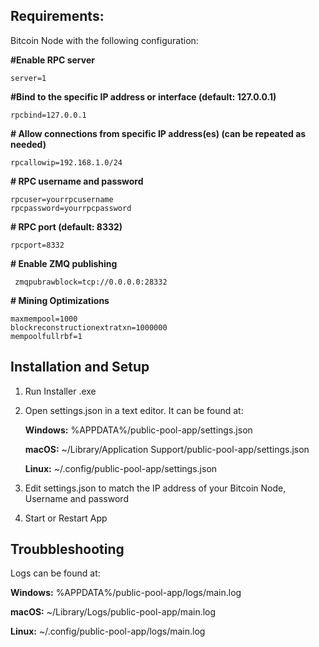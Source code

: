 
## Requirements:

Bitcoin Node with the following configuration:

**#Enable RPC server**

    server=1

 **#Bind to the specific IP address or interface (default: 127.0.0.1)**

    rpcbind=127.0.0.1

**# Allow connections from specific IP address(es) (can be repeated as needed)**

    rpcallowip=192.168.1.0/24

**# RPC username and password**

    rpcuser=yourrpcusername
    rpcpassword=yourrpcpassword

**# RPC port (default: 8332)**

    rpcport=8332
 **# Enable ZMQ publishing**

     zmqpubrawblock=tcp://0.0.0.0:28332

 **# Mining Optimizations**

    maxmempool=1000
    blockreconstructionextratxn=1000000
    mempoolfullrbf=1

    
## Installation and Setup

1. Run Installer .exe

2. Open settings.json in a text editor. It can be found at:

    **Windows:** %APPDATA%/public-pool-app/settings.json
   
    **macOS:** ~/Library/Application Support/public-pool-app/settings.json
   
    **Linux:** ~/.config/public-pool-app/settings.json

4. Edit settings.json to match the IP address of your Bitcoin Node, Username and password

5. Start or Restart App

## Troubbleshooting

Logs can be found at:

**Windows:** %APPDATA%/public-pool-app/logs/main.log

**macOS:** ~/Library/Logs/public-pool-app/main.log

**Linux:** ~/.config/public-pool-app/logs/main.log
